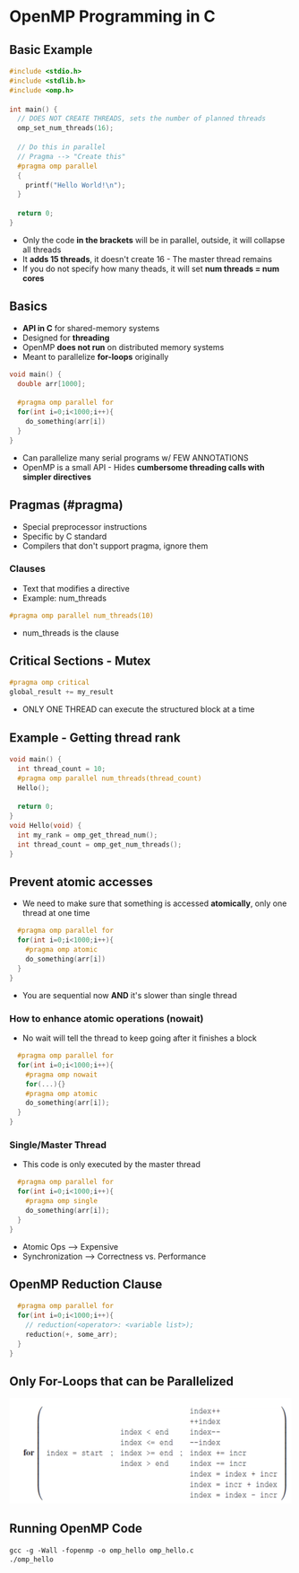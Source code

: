 # OpenMP Programming in C

## Basic Example
```c
#include <stdio.h>
#include <stdlib.h>
#include <omp.h>

int main() {
  // DOES NOT CREATE THREADS, sets the number of planned threads
  omp_set_num_threads(16);
  
  // Do this in parallel
  // Pragma --> "Create this"
  #pragma omp parallel
  {
    printf("Hello World!\n");
  }
  
  return 0;
}
```
* Only the code **in the brackets** will be in parallel, outside, it will collapse all threads
* It **adds 15 threads**, it doesn't create 16 - The master thread remains
* If you do not specify how many theads, it will set **num threads = num cores**

## Basics
* **API in C** for shared-memory systems
* Designed for **threading**
* OpenMP **does not run** on distributed memory systems
* Meant to parallelize **for-loops** originally
```c
void main() {
  double arr[1000];
  
  #pragma omp parallel for
  for(int i=0;i<1000;i++){
    do_something(arr[i]) 
  }
}
```
* Can parallelize many serial programs w/ FEW ANNOTATIONS
* OpenMP is a small API - Hides **cumbersome threading calls with simpler directives**

## Pragmas (#pragma)
* Special preprocessor instructions
* Specific by C standard
* Compilers that don't support pragma, ignore them
### Clauses
* Text that modifies a directive
* Example: num_threads
```c
#pragma omp parallel num_threads(10)
```
* num_threads is the clause

## Critical Sections - Mutex
```c
#pragma omp critical
global_result += my_result
```
* ONLY ONE THREAD can execute the structured block at a time

## Example - Getting thread rank
```c
void main() {
  int thread_count = 10;
  #pragma omp parallel num_threads(thread_count)
  Hello();
  
  return 0;
} 
void Hello(void) {
  int my_rank = omp_get_thread_num();
  int thread_count = omp_get_num_threads();
}
```

## Prevent atomic accesses
* We need to make sure that something is accessed **atomically**, only one thread at one time
```c
  #pragma omp parallel for
  for(int i=0;i<1000;i++){
    #pragma omp atomic
    do_something(arr[i]) 
  }
}
```
* You are sequential now **AND** it's slower than single thread

### How to enhance atomic operations (nowait)
* No wait will tell the thread to keep going after it finishes a block
```c
  #pragma omp parallel for
  for(int i=0;i<1000;i++){
    #pragma omp nowait
    for(...){}
    #pragma omp atomic
    do_something(arr[i]);
  }
}
```
### Single/Master Thread
* This code is only executed by the master thread
```c
  #pragma omp parallel for
  for(int i=0;i<1000;i++){
    #pragma omp single
    do_something(arr[i]);
  }
}
```

* Atomic Ops --> Expensive
* Synchronization --> Correctness vs. Performance

## OpenMP Reduction Clause
```c
  #pragma omp parallel for
  for(int i=0;i<1000;i++){
    // reduction(<operator>: <variable list>);
    reduction(+, some_arr);
  }
}
```
## Only For-Loops that can be Parallelized
![Only legal forms](legal_omp_for_loops.png)

## Running OpenMP Code
```shell
gcc -g -Wall -fopenmp -o omp_hello omp_hello.c
./omp_hello
```
